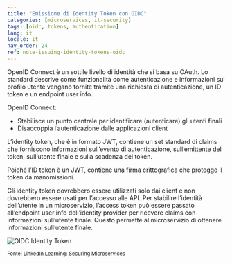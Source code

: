 ```yaml
---
title: "Emissione di Identity Token con OIDC"
categories: [microservices, it-security]
tags: [oidc, tokens, authentication]
lang: it
locale: it
nav_order: 24
ref: note-issuing-identity-tokens-oidc
---
```

OpenID Connect è un sottile livello di identità che si basa su OAuth. Lo standard descrive come funzionalità come autenticazione e informazioni sul profilo utente vengano fornite tramite una richiesta di autenticazione, un ID token e un endpoint user info.

OpenID Connect:

- Stabilisce un punto centrale per identificare (autenticare) gli utenti finali  
- Disaccoppia l’autenticazione dalle applicazioni client  

L’identity token, che è in formato JWT, contiene un set standard di claims che forniscono informazioni sull’evento di autenticazione, sull’emittente del token, sull’utente finale e sulla scadenza del token.

Poiché l’ID token è un JWT, contiene una firma crittografica che protegge il token da manomissioni.

Gli identity token dovrebbero essere utilizzati solo dai client e non dovrebbero essere usati per l’accesso alle API. Per stabilire l’identità dell’utente in un microservizio, l’access token può essere passato all’endpoint user info dell’identity provider per ricevere claims con informazioni sull’utente finale. Questo permette al microservizio di ottenere informazioni sull’utente finale.

![OIDC Identity Token](../../../assets/images/notes/token-based-security-standards/oidc/oidc-identity-token.png)

<small> Fonte: [LinkedIn Learning: Securing Microservices](https://www.linkedin.com/learning/microservices-security/securing-microservices?contextUrn=urn%3Ali%3AlyndaLearningPath%3A645bcd56498e6459e79b3c71&resume=false&u=57075649)</small>